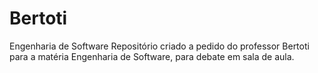 # Bertoti
Engenharia de Software
Repositório criado a pedido do professor Bertoti para a matéria Engenharia de Software, para debate em sala de aula.
